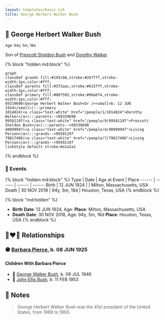 ```yaml
---
layout: templates/basic.njk
title: George Herbert Walker Bush
---
```

## 🔵 George Herbert Walker Bush
<small>Age: 94y, 5m, 18d</small>

Son of [Prescott Sheldon Bush](/people/9/99501197) and [Dorothy Walker](/people/1/1014824)

{% block "hidden md:block" %}
```mermaid
graph
classDef grands fill:#193cb8,stroke:#2b7fff,stroke-width:1px,color:#fff;
classDef parents fill:#372aac,stroke:#615fff,stroke-width:1px,color:#fff;
classDef primary fill:#007595,stroke:#00a6f4,stroke-width:1px,color:#fff;
89339690(George Herbert Walker Bush<br /><small>b: 12 JUN 1924</small>):::primary
1014824(<a class="text-white" href="/people/1/1014824">Dorothy Walker</a>):::parents-->89339690
99501197(<a class="text-white" href="/people/9/99501197">Prescott Sheldon Bush</a>):::parents-->89339690
40099947(<a class="text-white" href="/people/4/40099947">Living Person</a>):::grands-->99501197
79817496(<a class="text-white" href="/people/7/79817496">Living Person</a>):::grands-->99501197
linkStyle default stroke:#a1a1a1
```
{% endblock %}

### 📆 Events

{% block "hidden md:block" %}
Type | Date | Age at Event | Place
------ | ------ | ------ | ------
Birth | 12 JUN 1924 |  | Milton, Massachusetts, USA
Death | 30 NOV 2018 | 94y, 5m, 18d | Houston, Texas, USA
{% endblock %}

{% block "md:hidden" %}
- **Birth**
**Date**: 12 JUN 1924, Age:
**Place**: Milton, Massachusetts, USA
- **Death**
**Date**: 30 NOV 2018, Age: 94y, 5m, 18d
**Place**: Houston, Texas, USA
{% endblock %}

## 👩‍❤️‍👨 Relationships

### 🟣 [Barbara Pierce](/people/5/53323331), b. 08 JUN 1925

#### Children With Barbara Pierce
* 🔵 [George Walker Bush](/people/2/29497980), b. 06 JUL 1946
* 🔵 [John Ellis Bush](/people/8/82675226), b. 11 FEB 1953
## 📝 Notes
>   
  > George Herbert Walker Bush was the 41st president of the United States, from 1989 to 1993.